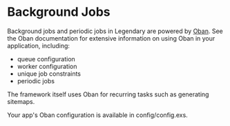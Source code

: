 # Background Jobs

Background jobs and periodic jobs in Legendary are powered by [Oban](https://github.com/sorentwo/oban). See the Oban documentation for extensive information
on using Oban in your application, including:

- queue configuration
- worker configuration
- unique job constraints
- periodic jobs

The framework itself uses Oban for recurring tasks such as generating sitemaps.

Your app's Oban configuration is available in config/config.exs.
